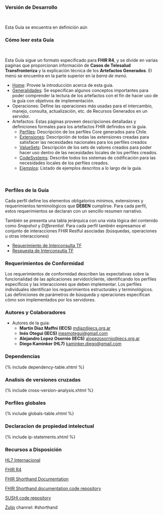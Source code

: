 ### Versión de Desarrollo
<br>

Esta Guía se encuentra en definición aún

### Cómo leer esta Guía
<br>

Esta Guía sigue un formato especificado para **FHIR R4**, y se divide en varias paginas que proporcionan información de **Casos de Telesalud Transfronteriza** y la explicación técnica de los **Artefactos Generados**. El menú se encuentra en la parte superior en la *barra de menú*.
<br>

* [Home](index.html): Provee la introducción acerca de esta guía.
* [Generalidades](Aspectos-Generales.html): Se especifican algunos conceptos importantes para poder comprender la lectura de los artefactos con el fin de hacer uso de la guía con objetivos de implementación.
* Operaciones: Define las operaciones más usadas para el intercambio, manejo, consulta, actualización, etc. de Recursos Generados en un servidor.
* Artefactos: Estas páginas proveen descripciones detalladas y definiciones formales para los artefactos FHIR definidos en la guía.
    * [Perfiles](artifacts.html#structures-resource-profiles): Descripción de los perfiles Core generados para Chile.
    * [Extensiones](artifacts.html#structures-extension-definitions): Descripción de todas las extensiones creadas para satisfacer las necesidades nacionales para los perfiles creados
    * [ValueSets](artifacts.html#terminology-value-sets): Descripción de los sets de valores creados para poder hacer uso dentro de las necesidades locales de los perfiles creados.
    * [CodeSystems](artifacts.html#terminology-code-systems): Describe todos los sistemas de códificación para las necesidades locales de los perfiles creados.
    * [Ejemplos](artifacts.html#example-example-instances): Listado de ejemplos descritos a lo largo de la guía.
<br>

### Perfiles de la Guía

Cada perfil define los elementos obligatorios mínimos, extensiones y requerimientos terminológicos que **DEBEN** cumplirse. Para cada perfil, estos requerimientos se declaran con un sencillo resumen narrativo.

También se presenta una tabla jerárquica con una vista lógica del contenido como *Snapshot* y *Differential*. Para cada perfil también expresamos el conjunto de interacciones FHIR Restful asociadas (búsquedas, operaciones u otras interacciones)

* [Requerimiento de Interconsulta TF](StructureDefinition-TICF-ServiceRequest.html)
* [Respuesta de Interconsutla TF](StructureDefinition-tictf-task.html)

### Requerimientos de Conformidad

Los requerimientos de conformidad describen las expectativas sobre la funcionalidad de las aplicaciones servidor/cliente, identificando los perfiles específicos y las interacciones que deben implementar. Los perfiles individuales identifican los requerimientos estructurales y terminológicos. Las definiciones de parámetros de búsqueda y operaciones especifican cómo son implementados por los servidores.

###	 Autores y Colaboradores

- Autores de la guia:
  - **Martín Diaz Maffni (IECS)** [mdiaz@iecs.org.ar](mailto:mdiaz@iecs.org.ar)
  - **Inés Otegui (IECS)** [inesmotegui@gmail.com](mailto:inesmotegui@gmail.com)
  - **Alejandro Lopez Osornio (IECS)** [alopezosornio@iecs.org.ar](mailto:alopezosornio@iecs.org.ar)
  - **Diego Kaminker (HL7)** [kaminker.diego@gmail.com](mailto:kaminker.diego@gmail.com)
  

### Dependencias

{% include dependency-table.xhtml %}

### Analisis de versiones cruzadas

{% include cross-version-analysis.xhtml %}

### Perfiles globales

{% include globals-table.xhtml %}

### Declaracion de propiedad intelectual

{% include ip-statements.xhtml %}


### Recursos a Disposición

[HL7 Internacional](http://hl7.org)

[FHIR R4](http://hl7.org/fhir/)

[FHIR Shorthand Documentation](https://build.fhir.org/ig/HL7/fhir-shorthand) 

[FHIR Shorthand documentation code repository](https://github.com/HL7/fhir-shorthand)

[SUSHI code repository](https://github.com/FHIR/sushi)

[Zulip](https://chat.fhir.org) channel: #shorthand

